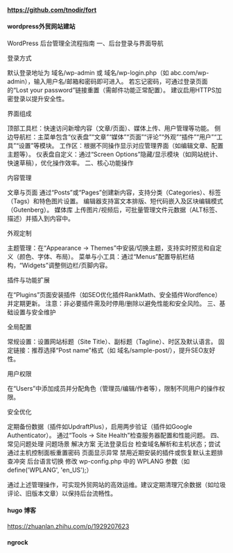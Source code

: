 #### https://github.com/tnodir/fort

#### wordpress外贸网站建站


WordPress 后台管理全流程指南
一、后台登录与界面导航

登录方式‌

默认登录地址为 域名/wp-admin 或 域名/wp-login.php（如 abc.com/wp-admin），输入用户名/邮箱和密码即可进入。
若忘记密码，可通过登录页面的“Lost your password”链接重置（需邮件功能正常配置）。
建议启用HTTPS加密登录以提升安全性。

界面组成‌

顶部工具栏‌：快速访问新增内容（文章/页面）、媒体上传、用户管理等功能。
侧边导航栏‌：主菜单包含“仪表盘”“文章”“媒体”“页面”“评论”“外观”“插件”“用户”“工具”“设置”等模块。
工作区‌：根据不同操作显示对应管理界面（如编辑文章、配置主题等）。
仪表盘自定义‌：通过“Screen Options”隐藏/显示模块（如网站统计、快速草稿），优化操作效率。
二、核心功能操作

内容管理‌

文章与页面‌
通过“Posts”或“Pages”创建新内容，支持分类（Categories）、标签（Tags）和特色图片设置。
编辑器支持富文本排版、短代码嵌入及区块编辑模式（Gutenberg）。
媒体库‌
上传图片/视频后，可批量管理文件元数据（ALT标签、描述）并插入到内容中。

外观定制‌

主题管理‌：在“Appearance → Themes”中安装/切换主题，支持实时预览和自定义（颜色、字体、布局）。
菜单与小工具‌：通过“Menus”配置导航栏结构，“Widgets”调整侧边栏/页脚内容。

插件与功能扩展‌

在“Plugins”页面安装插件（如SEO优化插件RankMath、安全插件Wordfence）并定期更新。
注意：非必要插件需及时停用/删除以避免性能和安全风险。
三、基础设置与安全维护

全局配置‌

常规设置‌：设置网站标题（Site Title）、副标题（Tagline）、时区及默认语言。
固定链接‌：推荐选择“Post name”格式（如 域名/sample-post/），提升SEO友好性。

用户权限‌

在“Users”中添加成员并分配角色（管理员/编辑/作者等），限制不同用户的操作权限。

安全优化‌

定期备份数据（插件如UpdraftPlus），启用两步验证（插件如Google Authenticator）。
通过“Tools → Site Health”检查服务器配置和性能问题。
四、常见问题处理
问题场景	解决方案
无法登录后台‌	检查域名解析和主机状态；尝试通过主机控制面板重置密码
页面显示异常‌	禁用近期安装的插件或恢复默认主题排查冲突
后台语言切换‌	修改 wp-config.php 中的 WPLANG 参数（如 define('WPLANG', 'en_US');）

通过上述管理操作，可实现外贸网站的高效运维。建议定期清理冗余数据（如垃圾评论、旧版本文章）以保持后台流畅性。


#### hugo 博客

https://zhuanlan.zhihu.com/p/1929207623

#### ngrock